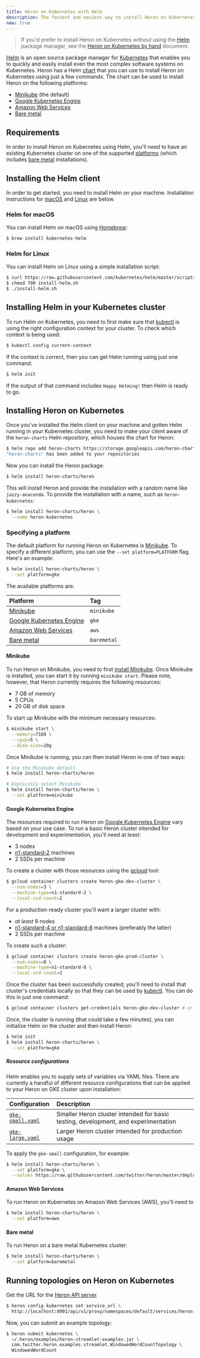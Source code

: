 ```yaml
---
title: Heron on Kubernetes with Helm
description: The fastest and easiest way to install Heron on Kubernetes
new: true
---
```


> If you'd prefer to install Heron on Kubernetes *without* using the [Helm](https://helm.sh) package manager, see the [Heron on Kubernetes by hand](../kubernetes) document.

[Helm](https://helm.sh) is an open source package manager for [Kubernetes](https://kubernetes.io) that enables you to quickly and easily install even the most complex software systems on Kubernetes. Heron has a Helm [chart](https://docs.helm.sh/developing_charts/#charts) that you can use to install Heron on Kubernetes using just a few commands. The chart can be used to install Heron on the following platforms:

* [Minikube](#minikube) (the default)
* [Google Kubernetes Engine](#google-kubernetes-engine)
* [Amazon Web Services](#amazon-web-services)
* [Bare metal](#bare-metal)

## Requirements

In order to install Heron on Kubernetes using Helm, you'll need to have an existing Kubernetes cluster on one of the supported [platforms](#specifying-a-platform) (which includes [bare metal](#bare-metal) installations).

## Installing the Helm client

In order to get started, you need to install Helm on your machine. Installation instructions for [macOS](#helm-for-macos) and [Linux](#helm-for-linux) are below.

### Helm for macOS

You can install Helm on macOS using [Homebrew](https://brew.sh):

```bash
$ brew install kubernetes-helm
```

### Helm for Linux

You can install Helm on Linux using a simple installation script:

```bash
$ curl https://raw.githubusercontent.com/kubernetes/helm/master/scripts/get > install-helm.sh
$ chmod 700 install-helm.sh
$ ./install-helm.sh
```

## Installing Helm in your Kubernetes cluster

To run Helm on Kubernetes, you need to first make sure that [kubectl](https://kubernetes.io/docs/tasks/tools/install-kubectl) is using the right configuration context for your cluster. To check which context is being used:

```bash
$ kubectl config current-context
```

If the context is correct, then you can get Helm running using just one command:

```bash
$ helm init
```

If the output of that command includes `Happy Helming!` then Helm is ready to go.

## Installing Heron on Kubernetes

Once you've installed the Helm client on your machine and gotten Helm running in your Kubernetes cluster, you need to make your client aware of the `heron-charts` Helm repository, which houses the chart for Heron:

```bash
$ helm repo add heron-charts https://storage.googleapis.com/heron-charts
"heron-charts" has been added to your repositories
```

Now you can install the Heron package:

```bash
$ helm install heron-charts/heron
```

This will install Heron and provide the installation with a random name like `jazzy-anaconda`. To provide the installation with a name, such as `heron-kubernetes`:

```bash
$ helm install heron-charts/heron \
  --name heron-kubernetes
```

### Specifying a platform

The default platform for running Heron on Kubernetes is [Minikube](#minikube). To specify a different platform, you can use the `--set platform=PLATFORM` flag. Here's an example:

```bash
$ helm install heron-charts/heron \
  --set platform=gke
```

The available platforms are:

Platform | Tag
:--------|:---
[Minikube](#minikube) | `minikube`
[Google Kubernetes Engine](#google-kubernetes-engine) | `gke`
[Amazon Web Services](#amazone-web-services) | `aws`
[Bare metal](#bare-metal) | `baremetal`

#### Minikube

To run Heron on Minikube, you need to first [install Minikube](https://kubernetes.io/docs/tasks/tools/install-minikube/). Once Minikube is installed, you can start it by running `minikube start`. Please note, however, that Heron currently requires the following resources:

* 7 GB of memory
* 5 CPUs
* 20 GB of disk space

To start up Minikube with the minimum necessary resources:

```bash
$ minikube start \
  --memory=7168 \
  --cpus=5 \
  --disk-size=20g
```

Once Minikube is running, you can then install Heron in one of two ways:

```bash
# Use the Minikube default
$ helm install heron-charts/heron

# Explicitly select Minikube
$ helm install heron-charts/heron \
  --set platform=minikube
```

#### Google Kubernetes Engine

The resources required to run Heron on [Google Kubernetes Engine](https://cloud.google.com/kubernetes-engine/) vary based on your use case. To run a basic Heron cluster intended for development and experimentation, you'll need at least:

* 3 nodes
* [n1-standard-2](https://cloud.google.com/compute/docs/machine-types#standard_machine_types) machines
* 2 SSDs per machine

To create a cluster with those resources using the [gcloud](https://cloud.google.com/sdk/gcloud/) tool:

```bash
$ gcloud container clusters create heron-gke-dev-cluster \
  --num-nodes=3 \
  --machine-type=n1-standard-2 \
  --local-ssd-count=2
```

For a production-ready cluster you'll want a larger cluster with:

* *at least* 8 nodes
* [n1-standard-4 or n1-standard-8](https://cloud.google.com/compute/docs/machine-types#standard_machine_types) machines (preferably the latter)
* 2 SSDs per machine

To create such a cluster:

```bash
$ gcloud container clusters create heron-gke-prod-cluster \
  --num-nodes=8 \
  --machine-type=n1-standard-8 \
  --local-ssd-count=2
```

Once the cluster has been successfully created, you'll need to install that cluster's credentials locally so that they can be used by [kubectl](https://kubernetes.io/docs/tasks/tools/install-kubectl/). You can do this in just one command:

```bash
$ gcloud container clusters get-credentials heron-gke-dev-cluster # or heron-gke-prod-cluster
```

Once, the cluster is running (that could take a few minutes), you can initialize Helm on the cluster and then install Heron:

```bash
$ helm init
$ helm install heron-charts/heron \
  --set platform=gke
```

##### Resource configurations

Helm enables you to supply sets of variables via YAML files. There are currently a handful of different resource configurations that can be applied to your Heron on GKE cluster upon installation:

Configuration | Description
:-------------|:-----------
[`gke-small.yaml`](https://github.com/twitter/heron/blob/master/deploy/kubernetes/gcp/resource-configs/gke-small.yaml) | Smaller Heron cluster intended for basic testing, development, and experimentation
[`gke-large.yaml`](https://github.com/twitter/heron/blob/master/deploy/kubernetes/gcp/resource-configs/gke-large.yaml) | Larger Heron cluster intended for production usage

To apply the `gke-small` configuration, for example:

```bash
$ helm install heron-charts/heron \
  --set platform=gke \
  --values https://raw.githubusercontent.com/twitter/heron/master/deploy/kubernetes/gcp/resource-configs/gke-small.yaml
```

#### Amazon Web Services

To run Heron on Kubernetes on Amazon Web Services (AWS), you'll need to 

```bash
$ helm install heron-charts/heron \
  --set platform=aws
```

#### Bare metal

To run Heron on a bare metal Kubernetes cluster:

```bash
$ helm install heron-charts/heron \
  --set platform=baremetal
```

## Running topologies on Heron on Kubernetes

Get the URL for the [Heron API server](../../../heron-api-server)

```bash
$ heron config kubernetes set service_url \
  http://localhost:8001/api/v1/proxy/namespaces/default/services/heron-kubernetes-heron-apiserver:9000/api/v1/version
```

Now, you can submit an example topology:

```bash
$ heron submit kubernetes \
  ~/.heron/examples/heron-streamlet-examples.jar \
  com.twitter.heron.examples.streamlet.WindowedWordCountTopology \
  WindowedWordCount
```